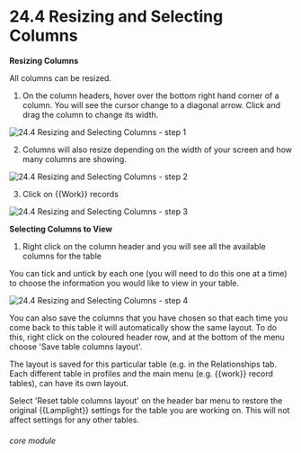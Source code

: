 # 24.4 Resizing and Selecting Columns

**Resizing Columns**

All columns can be resized.

1. On the column headers, hover over the bottom right hand corner of a column. You will see the cursor change to a diagonal arrow. Click and drag the column to change its width.

![24.4 Resizing and Selecting Columns - step 1](24.4_Resizing_and_Selecting_Columns_im_1.png)

2. Columns will also resize depending on the width of your screen and how many columns are showing.

![24.4 Resizing and Selecting Columns - step 2](24.4_Resizing_and_Selecting_Columns_im_2.png)

3. Click on {{Work}} records

![24.4 Resizing and Selecting Columns - step 3](24.4_Resizing_and_Selecting_Columns_im_3.png)

**Selecting Columns to View**

1. Right click on the column header and you will see all the available columns for the table

You can tick and untick by each one (you will need to do this one at a time) to choose the information you would like to view in your table.

![24.4 Resizing and Selecting Columns - step 4](24.4_Resizing_and_Selecting_Columns_im_4.png)

You can also save the columns that you have chosen so that each time you come back to this table it will automatically show the same layout. To do this, right click on the coloured header row, and at the bottom of the menu choose 'Save table columns layout'.

The layout is saved for this particular table (e.g. in the Relationships tab. Each different table in profiles and the main menu (e.g. {{work}} record tables), can have its own layout.

Select 'Reset table columns layout' on the header bar menu to restore the original {{Lamplight}} settings for the table you are working on. This will not affect settings for any other tables.


###### core module
